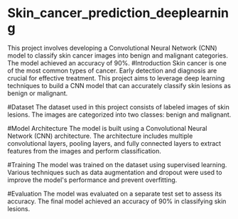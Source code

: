 # Skin_cancer_prediction_deeplearning
This project involves developing a Convolutional Neural Network (CNN) model to classify skin cancer images into benign and malignant categories. The model achieved an accuracy of 90%.
#Introduction
Skin cancer is one of the most common types of cancer. Early detection and diagnosis are crucial for effective treatment. This project aims to leverage deep learning techniques to build a CNN model that can accurately classify skin lesions as benign or malignant.

#Dataset
The dataset used in this project consists of labeled images of skin lesions. The images are categorized into two classes: benign and malignant.

#Model Architecture
The model is built using a Convolutional Neural Network (CNN) architecture. The architecture includes multiple convolutional layers, pooling layers, and fully connected layers to extract features from the images and perform classification.

#Training
The model was trained on the dataset using supervised learning. Various techniques such as data augmentation and dropout were used to improve the model's performance and prevent overfitting.

#Evaluation
The model was evaluated on a separate test set to assess its accuracy. The final model achieved an accuracy of 90% in classifying skin lesions.
